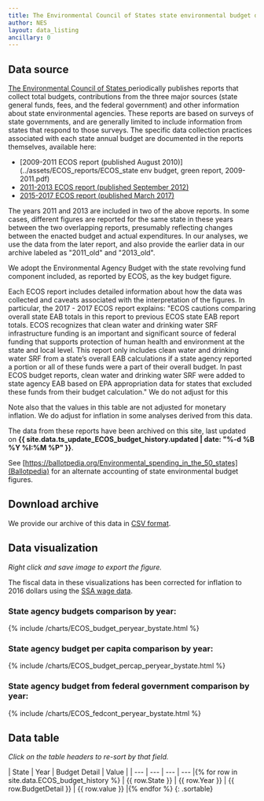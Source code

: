 ```yaml
---
title: The Environmental Council of States state environmental budget data
author: NES
layout: data_listing
ancillary: 0
---
```


## Data source

[The Environmental Council of States ](https://www.ecos.org) periodically publishes reports that collect total budgets, contributions from the three major sources (state general funds, fees, and the federal government) and other information about state environmental agencies.  These reports are based on surveys of state governments, and are generally limited to include information from states that respond to those surveys.  The specific data collection practices associated with each state annual budget are documented in the reports themselves, available here:

* [2009-2011 ECOS report (published August 2010)](../assets/ECOS_reports/ECOS_state env budget, green report, 2009-2011.pdf)
* [2011-2013 ECOS report (published September 2012)](../assets/ECOS_reports/September-2012-Green-Report.pdf)
* [2015-2017 ECOS report (published March 2017)](../assets/ECOS_reports/Budget-Report-FINAL-3_15_17-Final-4.pdf)

The years 2011 and 2013 are included in two of the above reports.  In some cases, different figures are reported for the same state in these years between the two overlapping reports, presumably reflecting changes between the enacted budget and actual expenditures.  In our analyses, we use the data from the later report, and also provide the earlier data in our archive labeled as "2011_old" and "2013_old".

We adopt the Environmental Agency Budget with the state revolving fund component included, as reported by ECOS, as the key budget figure.

Each ECOS report includes detailed information about how the data was collected and caveats associated with the interpretation of the figures.  In particular, the 2017 - 2017 ECOS report explains: "ECOS cautions comparing overall state EAB totals in this report to previous ECOS state EAB report totals. ECOS recognizes that clean water and drinking water SRF infrastructure funding is an important and significant source of federal funding that supports protection of human health and environment at the state and local level. This report only includes clean water and drinking water SRF from a state’s overall EAB calculations if a state agency reported a portion or all of these funds were a part of their overall budget. In past ECOS budget reports, clean water and drinking water SRF were added to state agency EAB based on EPA appropriation data for states that excluded these funds from their budget calculation."  We do not adjust for this

Note also that the values in this table are not adjusted for monetary inflation.  We do adjust for inflation in some analyses derived from this data.

The data from these reports have been archived on this site, last updated on **{{ site.data.ts_update_ECOS_budget_history.updated | date: "%-d %B %Y %I:%M %P" }}**.

See [https://ballotpedia.org/Environmental_spending_in_the_50_states](Ballotpedia) for an alternate accounting of state environmental budget figures.

## Download archive

We provide our archive of this data in [CSV format](ECOS_budget_history.csv).

## Data visualization

*Right click and save image to export the figure.*

The fiscal data in these visualizations has been corrected for inflation to 2016 dollars using the [SSA wage data](SSA_wages.html).

### State agency budgets comparison by year:

{% include /charts/ECOS_budget_peryear_bystate.html %}

### State agency budget per capita comparison by year:

{% include /charts/ECOS_budget_percap_peryear_bystate.html %}

### State agency budget from federal government comparison by year:

{% include /charts/ECOS_fedcont_peryear_bystate.html %}


## Data table

*Click on the table headers to re-sort by that field.*


<!-- Note: need to have the for loop markup on the same line as the table rows as described here: http://stackoverflow.com/questions/35642820/jekyll-how-to-use-for-loop-to-generate-table-row-within-the-same-table-inside-m -->


| State | Year | Budget Detail | Value | 
| --- | --- | --- | --- |{% for row in site.data.ECOS_budget_history %}
| {{ row.State }} | {{ row.Year }} | {{ row.BudgetDetail }} | {{ row.value }} |{% endfor %}
{: .sortable}

